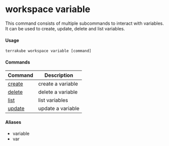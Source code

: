 # workspace variable

This command consists of multiple subcommands to interact with variables. It can be used to create, update, delete and list variables.

#### Usage

```
terrakube workspace variable [command]
```

#### Commands

| Command                                               | Description       |
| ----------------------------------------------------- | ----------------- |
| [create](../../../getting-started/variable-create.md) | create a variable |
| [delete](../../../getting-started/variable-delete.md) | delete a variable |
| [list](variable-list.md)                              | list variables    |
| [update](../../../getting-started/variable-update.md) | update a variable |

#### Aliases

* variable
* var
